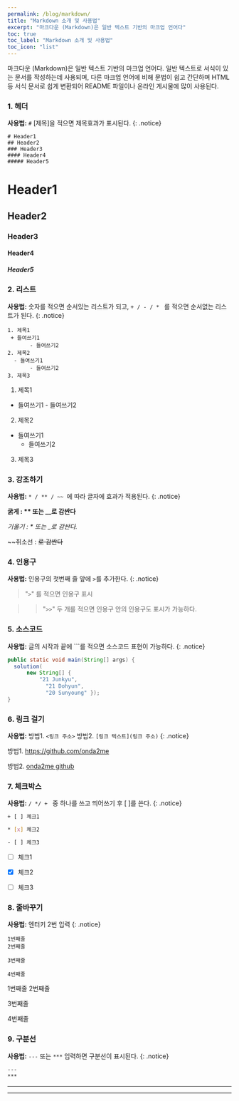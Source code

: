 ```yaml
---
permalink: /blog/markdown/
title: "Markdown 소개 및 사용법"
excerpt: "마크다운 (Markdown)은 일반 텍스트 기반의 마크업 언어다"
toc: true
toc_label: "Markdown 소개 및 사용법"
toc_icon: "list"
---
```


마크다운 (Markdown)은 일반 텍스트 기반의 마크업 언어다. 
일반 텍스트로 서식이 있는 문서를 작성하는데 사용되며,
다른 마크업 언어에 비해 문법이 쉽고 간단하며
HTML 등 서식 문서로 쉽게 변환되어 README 파일이나 온라인 게시물에 많이 사용된다.

### 1. 헤더
**사용법:**  `#` [제목]을 적으면 제목효과가 표시된다. 
{: .notice}
```
# Header1 
## Header2 
### Header3 
#### Header4 
##### Header5
```

# Header1
## Header2
### Header3
#### Header4
##### Header5

### 2. 리스트
**사용법:**  숫자를 적으면 순서있는 리스트가 되고,  `+ / - / * ` 를 적으면 순서없는 리스트가 된다.
{: .notice}

```
1. 제목1
 + 들여쓰기1
       - 들여쓰기2
2. 제목2
  - 들여쓰기1
       - 들여쓰기2
3. 제목3  
```
1. 제목1
 + 들여쓰기1
       - 들여쓰기2
2. 제목2
  - 들여쓰기1
       - 들여쓰기2
3. 제목3 



### 3. 강조하기
**사용법:**  `* / ** / ~~ `에 따라 글자에 효과가 적용된다.
{: .notice}


**굵게 : ** 또는 __로 감싼다**

*기울기 : * 또는 _로 감싼다.*

~~취소선 : ~~로 감싼다~~


### 4. 인용구
**사용법:**  인용구의 첫번째 줄 앞에 `>`를 추가한다.
{: .notice}

> "`>`" 를 적으면 인용구 표시

>> "`>>`" 두 개를 적으면 인용구 안의 인용구도 표시가 가능하다.

### 5. 소스코드
**사용법:**  글의 시작과 끝에 ```를 적으면 소스코드 표현이 가능하다.
{: .notice}

```java
public static void main(String[] args) {
  solution(
	  new String[] {
		  "21 Junkyu",
			"21 Dohyun",
			"20 Sunyoung" });
}
```

### 6. 링크 걸기
**사용법:**  방법1. `<링크 주소>` 방법2. `[링크 텍스트](링크 주소)`
{: .notice}

방법1. <https://github.com/onda2me>

방법2. [onda2me github](https://github.com/onda2me)


### 7. 체크박스
**사용법:**   `/ */ + ` 중 하나를 쓰고 띄어쓰기 후 [ ]를 쓴다. 
{: .notice}

``` bash
+ [ ] 체크1 

* [x] 체크2

- [ ] 체크3
```

+ [ ] 체크1 
* [x] 체크2
- [ ] 체크3

### 8. 줄바꾸기
**사용법:**  엔터키 2번 입력
{: .notice}
```
1번째줄
2번째줄

3번째줄  

4번째줄
```
1번째줄
2번째줄

3번째줄

4번째줄

### 9. 구분선
**사용법:**  `---` 또는 `***` 입력하면 구분선이 표시된다.
{: .notice}
```bash
---
***
```
---
***


